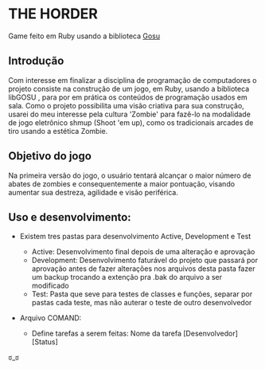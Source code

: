 THE HORDER
=========

Game feito em Ruby usando a biblioteca [Gosu](https://github.com/jlnr/gosu)

Introdução
-----------
Com interesse em finalizar a disciplina de programação de computadores o projeto consiste
na construção de um jogo, em Ruby, usando a biblioteca libGOSU , para por em prática os
conteúdos de programação usados em sala. Como o projeto possibilita uma visão criativa
para sua construção, usarei do meu interesse pela cultura 'Zombie' para fazê-lo na modalidade
de jogo eletrônico shmup (Shoot 'em up), como os tradicionais arcades de tiro usando a estética Zombie.


Objetivo do jogo
----------------
Na primeira versão do jogo, o usuário tentará alcançar o maior número de abates de zombies
e consequentemente a maior pontuação, visando aumentar sua destreza, agilidade e visão
periférica.

Uso e desenvolvimento:
----------------------

* Existem tres pastas para desenvolvimento Active, Development e Test
	- Active:
  		Desenvolvimento final depois de uma alteração e aprovação
	- Development:
		Desenvolvimento faturável do projeto que passará por aprovação antes de fazer alterações nos arquivos desta pasta fazer um backup trocando a extenção pra .bak do arquivo a ser modificado 
	- Test:
		Pasta que seve para testes de classes e funções, separar por pastas cada teste, mas não auterar o teste de outro desenvolvedor

* Arquivo COMAND:
	- Define tarefas a serem feitas:
		Nome da tarefa [Desenvolvedor][Status]
		
ಠ_ಠ
